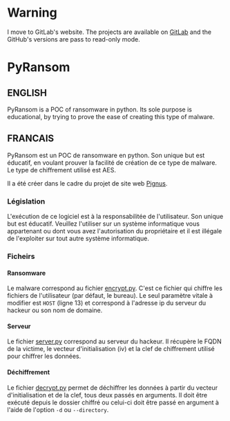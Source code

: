 # **Warning** 
I move to GitLab's website. The projects are available on [GitLab](https://gitlab.com/o101010) and the GitHub's versions are pass to read-only mode.

# PyRansom
## ENGLISH
PyRansom is a POC of ransomware in python. Its sole purpose is educational, by trying to prove the ease of creating this type of malware. 

## FRANCAIS
PyRansom est un POC de ransomware en python. Son unique but est éducatif, en voulant prouver la facilité de création de ce type de malware. Le type de chiffrement utilisé est AES.

Il a été créer dans le cadre du projet de site web [Pignus](https://github.com/BlackEagle001/Pignus).

### Législation
L'exécution de ce logiciel est à la responsabilitée de l'utilisateur. Son unique but est éducatif. Veuillez l'utiliser sur un système informatique vous appartenant ou dont vous avez l'autorisation du propriétaire et il est illégale de l'exploiter sur tout autre système informatique.

### Ficheirs
#### Ransomware
Le malware correspond au fichier [encrypt.py](encrypt.py). C'est ce fichier qui chiffre les fichiers de l'utilisateur (par défaut, le bureau). Le seul paramètre vitale à modifier est `HOST` (ligne 13) et correspond à l'adresse ip du serveur du hackeur ou son nom de domaine.

#### Serveur
Le fichier [server.py](server.py) correspond au serveur du hackeur. Il récupère le FQDN de la victime, le vecteur d'initialisation (iv) et la clef de chiffrement utilisé pour chiffrer les données.

#### Déchiffrement
Le fichier [decrypt.py](decrypt.py) permet de déchiffrer les données à partir du vecteur d'initialisation et de la clef, tous deux passés en arguments. Il doit être exécuté depuis le dossier chiffré ou celui-ci doit être passé en argument à l'aide de l'option `-d` ou `--directory`.
